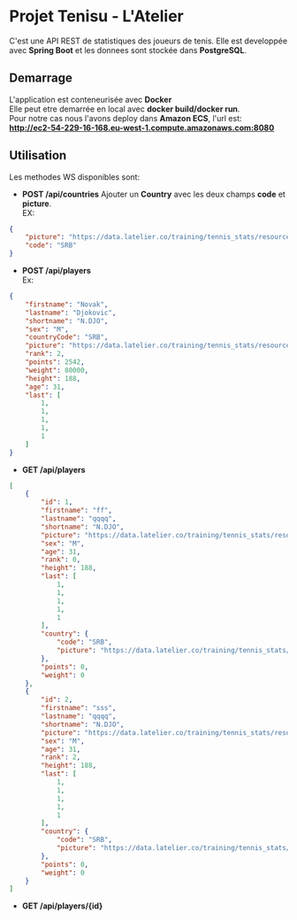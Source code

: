# Projet Tenisu - L'Atelier
C'est une API REST de statistiques des joueurs de tenis.
Elle est developpée avec **Spring Boot** et les donnees sont stockée dans **PostgreSQL**.
## Demarrage
L'application est conteneurisée avec **Docker**\
Elle peut etre demarrée en local avec **docker build/docker run**.\
Pour notre cas nous l'avons deploy dans **Amazon ECS**, l'url est:\
**http://ec2-54-229-16-168.eu-west-1.compute.amazonaws.com:8080**
## Utilisation
Les methodes WS disponibles sont:
- **POST /api/countries**
Ajouter un **Country** avec les deux champs **code** et **picture**.\
EX: 
```json
{
    "picture": "https://data.latelier.co/training/tennis_stats/resources/Serbie.png",
    "code": "SRB"
}
```
- **POST /api/players** \
Ex:
```json
{
    "firstname": "Novak",
    "lastname": "Djokovic",
    "shortname": "N.DJO",
    "sex": "M",
    "countryCode": "SRB",
    "picture": "https://data.latelier.co/training/tennis_stats/resources/Djokovic.png",
    "rank": 2,
    "points": 2542,
    "weight": 80000,
    "height": 188,
    "age": 31,
    "last": [
        1,
        1,
        1,
        1,
        1
    ]
}
```
- **GET /api/players**
```json
[
    {
        "id": 1,
        "firstname": "ff",
        "lastname": "qqqq",
        "shortname": "N.DJO",
        "picture": "https://data.latelier.co/training/tennis_stats/resources/Djokovic.png",
        "sex": "M",
        "age": 31,
        "rank": 0,
        "height": 188,
        "last": [
            1,
            1,
            1,
            1,
            1
        ],
        "country": {
            "code": "SRB",
            "picture": "https://data.latelier.co/training/tennis_stats/resources/Serbie.png"
        },
        "points": 0,
        "weight": 0
    },
    {
        "id": 2,
        "firstname": "sss",
        "lastname": "qqqq",
        "shortname": "N.DJO",
        "picture": "https://data.latelier.co/training/tennis_stats/resources/Djokovic.png",
        "sex": "M",
        "age": 31,
        "rank": 2,
        "height": 188,
        "last": [
            1,
            1,
            1,
            1,
            1
        ],
        "country": {
            "code": "SRB",
            "picture": "https://data.latelier.co/training/tennis_stats/resources/Serbie.png"
        },
        "points": 0,
        "weight": 0
    }
]
```
- **GET /api/players/{id}**

